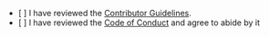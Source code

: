 - \[ ] I have reviewed the [Contributor Guidelines][contributor].
- \[ ] I have reviewed the [Code of Conduct][coc] and agree to abide by it

[contributor]: https://github.com/bats-core/bats-core/blob/master/docs/CONTRIBUTING.md

[coc]: https://github.com/bats-core/bats-core/blob/master/docs/CODE_OF_CONDUCT.md

